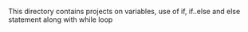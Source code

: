 This directory contains projects on variables, use of if, if..else and else statement along with while loop
